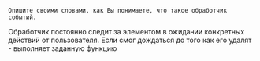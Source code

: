     Опишите своими словами, как Вы понимаете, что такое обработчик событий.

Обработчик постоянно следит за элементом в ожидании конкретных действий от пользователя. Если смог дождаться до того как его удалят - выполняет заданную функцию

